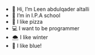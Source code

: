 - 👋 Hi, I’m Leen abdulqader altalli
- 🏫 I’m in I.P.A school
- 🍕 I like pizza
- 💻 I want to  be programmer
- 🌨️ I like winter
- 🔵 I like blue!

<!---
Leenabdulqaderaltalli/Leenabdulqaderaltalli is a ✨ special ✨ repository because its `README.md` (this file) appears on your GitHub profile.
You can click the Preview link to take a look at your changes.
--->
